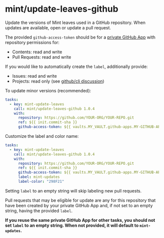 # mint/update-leaves-github

Update the versions of Mint leaves used in a GitHub repository.
When updates are available, open or update a pull request.

The provided `github-access-token` should be for a
[private GitHub App](https://www.rwx.com/docs/mint/guides/github-automation)
with repository permissions for:

- Contents: read and write
- Pull Requests: read and write

If you would like to automatically create the `label`, additionally provide:

- Issues: read and write
- Projects: read only (see [github/cli discussion](https://github.com/cli/cli/discussions/5307))

To update minor versions (recommended):

```yaml
tasks:
  - key: mint-update-leaves
    call: mint/update-leaves-github 1.0.4
    with:
      repository: https://github.com/YOUR-ORG/YOUR-REPO.git
      ref: ${{ init.commit-sha }}
      github-access-token: ${{ vaults.MY_VAULT.github-apps.MY-GITHUB-APP.token }}
```

Customize the label and color name:

```yaml
tasks:
  - key: mint-update-leaves
    call: mint/update-leaves-github 1.0.4
    with:
      repository: https://github.com/YOUR-ORG/YOUR-REPO.git
      ref: ${{ init.commit-sha }}
      github-access-token: ${{ vaults.MY_VAULT.github-apps.MY-GITHUB-APP.token }}
      label: mint-updates
      label-color: "298F21"
```

Setting `label` to an empty string will skip labeling new pull requests.

Pull requests that may be eligible for update are any for this repository
that have been created by your private GitHub App and, if not set to an empty
string, having the provided `label`.

**If you reuse the same private GitHub App for other tasks, you should not set
`label` to an empty string. When not provided, it will default to `mint-updates`.**
